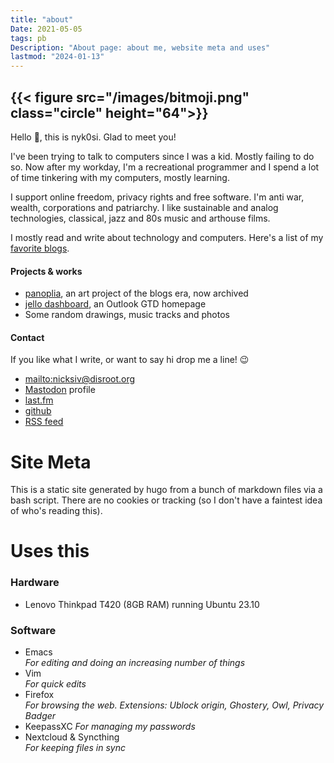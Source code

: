 ```yaml
---
title: "about"
Date: 2021-05-05
tags: pb
Description: "About page: about me, website meta and uses"
lastmod: "2024-01-13"
---
```


## {{< figure src="/images/bitmoji.png" class="circle"  height="64">}}

Hello 👋, this is nyk0si. Glad to meet you!
                                                                                                        
I've been trying to talk to computers since I was a kid. Mostly failing to do so.
Now after my workday, I'm a recreational programmer and I spend a lot of time tinkering with my computers, mostly learning.
                                                                                                        
I support online freedom, privacy rights and free software. I'm anti war, wealth, corporations and patriarchy.
I like sustainable and analog technologies, classical, jazz and 80s music and arthouse films. 

I mostly read and write about technology and computers. Here's a list of my [favorite blogs](/blogroll).

#### Projects & works
* [panoplia](https://panoplia.wordpress.com), an art project of the blogs era, now archived
* [jello dashboard](https://github.com/nicksiv/jello-dashboard), an Outlook GTD homepage
* Some random drawings, music tracks and photos

#### Contact
If you like what I write, or want to say hi drop me a line! 😉

- <mailto:nicksiv@disroot.org>
- [Mastodon](https://octodon.social/@nicksiv) profile
- [last.fm](https://www.last.fm/user/nicksiv)
- [github](https://github.com/nicksiv/)
- [RSS feed](https://indict.us/index.xml)

# Site Meta

This is a static site generated by hugo from a bunch of markdown files via a bash script. 
There are no cookies or tracking (so I don't have a faintest idea of who's reading this).


# Uses this

### Hardware
* Lenovo Thinkpad T420 (8GB RAM) running Ubuntu 23.10

### Software
* Emacs\
  *For editing and doing an increasing number of things*
* Vim\
  *For quick edits*
* Firefox\
  *For browsing the web. Extensions: Ublock origin, Ghostery, Owl, Privacy Badger*
* KeepassXC
  *For managing my passwords*
* Nextcloud & Syncthing\
  *For keeping files in sync*
